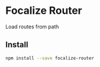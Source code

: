 # Focalize Router

Load routes from path

## Install

```bash
npm install --save focalize-router
```
